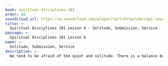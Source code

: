```yaml
---
book: spiritual-disciplines-101
order: 40
soundcloud_url: https://w.soundcloud.com/player/?url=https%3A//api.soundcloud.com/tracks/
title: >-
  Spiritual Disciplines 101 Lesson 4 - Solitude, Submission, Service
passage: >-
  Spiritual Disciplines 101 Lesson 4
name: >-
  Solitude, Submission, Service
description: >-
  We tend to be afraid of the quiet and solitude. There is a balance between solitude and community. Submission to God and to one another is a beautiful thing. Service to God and each other in small and even hidden things is a great accomplishment.
---
```


